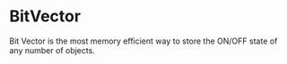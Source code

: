 # BitVector
Bit Vector is the most memory efficient way to store the ON/OFF state of any number of objects.
